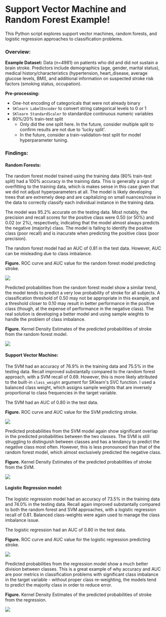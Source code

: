 # Support Vector Machine and Random Forest Example!

This Python script explores support vector machines, random forests, and logistic regression approaches to classification problems.  

### Overview:
**Example Dataset:** Data (n=4981) on patients who did and did not sustain a brain stroke. Predictors include demographics (age, gender, marital status), medical history/characteristics (hypertension, heart_disease, average glucose levels, BMI), and additional information on suspected stroke risk factors (smoking status, occupation).  

**Pre-processing:** 
- One-hot encoding of categoricals that were not already binary
- ```SKlearn LabelEncoder``` to convert string categorical levels to 0 or 1
- ```SKlearn StandardScaler``` to standardize continuous numeric variables
- 80%/20% train-test split 
    - Only did the one split here. In the future, consider multiple split to confirm results are not due to 'lucky split'. 
    - In the future, consider a train-validation-test split for model hyperparameter tuning. 
### Findings:

#### Random Forests:

The random forest model trained using the training data (80% train-test split) had a 100% accuracy in the training data. This is generally a sign of overfitting to the training data, which is makes sense in this case given that we did not adjust hyperparameters at all. The model is likely developing trees that are extremely deep and are capitalizing on small nuances/noise in the data to correctly classify each individual instance in the training data.  

The model was 95.2% accurate on the testing data. Most notably, the precision and recall scores for the positive class were 0.50 (or 50%) and 0.02 (or 2%), respectively, indicating that the model almost always predicts the negative (majority) class. The model is failing to identify the positive class (poor recall) and is inacurate when predicting the positive class (poor precision).  

The random forest model had an AUC of 0.81 in the test data. However, AUC can be misleading due to class imbalance.  

**Figure.** ROC curve and AUC value for the random forest model predicting stroke.  

<img src = "./figs/random_forest_roc_auc.png" size = 400>
<br>

Predicted probabilities from the random forest model show a similar trend, the model tends to predict a very low probability of stroke for all subjects. A classification threshold of 0.50 may not be appropriate in this example, and a threshold closer to 0.10 may result in better performance in the positive class (though, at the expense of performance in the negative class). The real solution is developing a better model and using sample wieghts to handle the problem of class imbalance.  


**Figure.** Kernel Density Estimates of the predicted probabilities of stroke from the random forest model.  

<img src = "./figs/random_forest_kde.png" size = 400>
<br>


#### Support Vector Machine:

The SVM had an accuracy of 76.9% in the training data and 75.5% in the testing data. Recall improved substantally compared to the random forest approach, with a SVM recall of 0.69. However, this is more likely attributed to the built-in ```class_weight``` argument for SKlearn's SVC function. I used a balanced class weight, which assigns sample weights that are inversely proportional to class frequencies in the target variable.  

The SVM had an AUC of 0.80 in the test data. 

**Figure.** ROC curve and AUC value for the SVM predicting stroke.  

<img src = "./figs/svm_roc_auc.png" size = 400>
<br>

Predicted probabilities from the SVM model again show significant overlap in the predicted probabilities between the two classes. The SVM is still struggling to distinguish between classes and has a tendancy to predict the negative class most often. However, this is less pronounced than that of the random forest model, which almost exclusively predicted the negative class. 

**Figure.** Kernel Density Estimates of the predicted probabilities of stroke from the SVM.  

<img src = "./figs/svm_kde.png" size = 400>
<br>


#### Logistic Regression model:

The logistic regression model had an accuracy of 73.5% in the training data and 74.0% in the testing data. Recall again improved substantally compared to both the random forest and SVM approaches, with a logistic regression recall of 0.81. Balanced class-weights were again used to manage the class imbalance issue.   

The logistic regression had an AUC of 0.80 in the test data. 

**Figure.** ROC curve and AUC value for the logistic regression predicting stroke.  

<img src = "./figs/lreg_roc_auc.png" size = 400>
<br>

Predicted probabilities from the regression model show a much better division between classes. This is a great example of why accuracy and AUC are poor metrics in classification problems with significant class imbalance in the target variable - without proper class re-weighting, the models tend to predict the majority class in order to reduce error.  

**Figure.** Kernel Density Estimates of the predicted probabilities of stroke from the regression.  

<img src = "./figs/lreg_kde.png" size = 400>
<br>